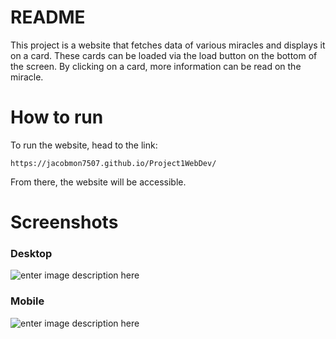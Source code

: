 # README
This project is a website that fetches data of various miracles and displays it on a card. These cards can be loaded via the load button on the bottom of the screen. By clicking on a card, more information can be read on the miracle.

# How to run
To run the website, head to the link:
``` 
https://jacobmon7507.github.io/Project1WebDev/
```
From there, the website will be accessible.

# Screenshots
### Desktop
![enter image description here](https://media.discordapp.net/attachments/1293060304313516064/1383621207827546143/image.png?ex=684f752a&is=684e23aa&hm=bbd9fd48bed6c52e935c7897fe9b13d131c1e5ae9a8007538c26237d2a737e9b&=&format=webp&quality=lossless&width=1769&height=800)

### Mobile

![enter image description here](https://media.discordapp.net/attachments/1293060304313516064/1383612753347874836/IMG_7677.png?ex=684f6d4a&is=684e1bca&hm=2883d3eb8b7d39b81fe24a3a57d4bf8788328cbdf269d1620f38b7356f95144e&=&format=webp&quality=lossless&width=429&height=930)
